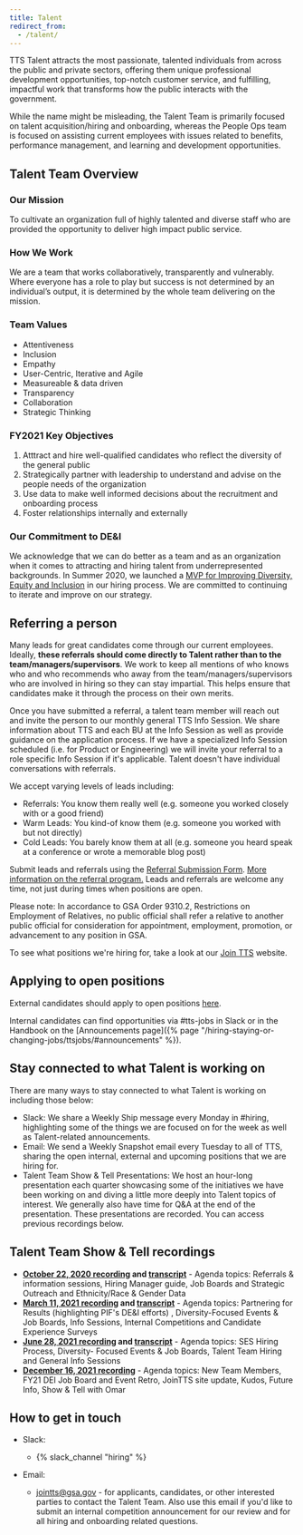 ```yaml
---
title: Talent
redirect_from:
  - /talent/
---
```


TTS Talent attracts the most passionate, talented individuals from across the
public and private sectors, offering them unique professional development
opportunities, top-notch customer service, and fulfilling, impactful work that
transforms how the public interacts with the government.

While the name might be misleading, the Talent Team is primarily focused on
talent acquisition/hiring and onboarding, whereas the People Ops team is focused
on assisting current employees with issues related to benefits, performance
management, and learning and development opportunities.

## Talent Team Overview

### Our Mission

To cultivate an organization full of highly talented and diverse staff who are
provided the opportunity to deliver high impact public service.

### How We Work

We are a team that works collaboratively, transparently and vulnerably. Where
everyone has a role to play but success is not determined by an individual’s
output, it is determined by the whole team delivering on the mission.

### Team Values

- Attentiveness
- Inclusion
- Empathy
- User-Centric, Iterative and Agile
- Measureable & data driven
- Transparency
- Collaboration
- Strategic Thinking

### FY2021 Key Objectives

1. Atttract and hire well-qualified candidates who reflect the diversity of the
   general public
2. Strategically partner with leadership to understand and advise on the people
   needs of the organization
3. Use data to make well informed decisions about the recruitment and onboarding
   process
4. Foster relationships internally and externally

### Our Commitment to DE&I

We acknowledge that we can do better as a team and as an organization when it
comes to attracting and hiring talent from underrepresented backgrounds. In
Summer 2020, we launched a
[MVP for Improving Diversity, Equity and Inclusion](https://docs.google.com/document/d/1E1F84W8werC12RVdLp4-8OLZFgI0d2sVDIo7SYe3Z_I/edit#)
in our hiring process. We are committed to continuing to iterate and improve on
our strategy.

## Referring a person

Many leads for great candidates come through our current employees. Ideally,
**these referrals should come directly to Talent rather than to the
team/managers/supervisors**. We work to keep all mentions of who knows who and
who recommends who away from the team/managers/supervisors who are involved in
hiring so they can stay impartial. This helps ensure that candidates make it
through the process on their own merits.

Once you have submitted a referral, a talent team member will reach out and
invite the person to our monthly general TTS Info Session. We share information
about TTS and each BU at the Info Session as well as provide guidance on the
application process. If we have a specialized Info Session scheduled (i.e. for
Product or Engineering) we will invite your referral to a role specific Info
Session if it's applicable. Talent doesn't have individual conversations with
referrals.

We accept varying levels of leads including:

- Referrals: You know them really well (e.g. someone you worked closely with or
  a good friend)
- Warm Leads: You kind-of know them (e.g. someone you worked with but not
  directly)
- Cold Leads: You barely know them at all (e.g. someone you heard speak at a
  conference or wrote a memorable blog post)

Submit leads and referrals using the
[Referral Submission Form](https://goo.gl/forms/I6cOnRNdh21aP5e63).
[More information on the referral program.](https://docs.google.com/document/d/1GY57s0tXahSwTaLzHEuR6falwQcNh7nbCnRnLoQppdQ/edit)
Leads and referrals are welcome any time, not just during times when positions
are open.

Please note: In accordance to GSA Order 9310.2, Restrictions on Employment of
Relatives, no public official shall refer a relative to another public official
for consideration for appointment, employment, promotion, or advancement to any
position in GSA.

To see what positions we're hiring for, take a look at our
[Join TTS](https://join.tts.gsa.gov/) website.

## Applying to open positions

External candidates should apply to open positions
[here](https://join.tts.gsa.gov/).

Internal candidates can find opportunities via #tts-jobs in Slack or in the
Handbook on the [Announcements
page]({% page "/hiring-staying-or-changing-jobs/ttsjobs/#announcements" %}).

## Stay connected to what Talent is working on

There are many ways to stay connected to what Talent is working on including
those below:

- Slack: We share a Weekly Ship message every Monday in #hiring, highlighting
  some of the things we are focused on for the week as well as Talent-related
  announcements.
- Email: We send a Weekly Snapshot email every Tuesday to all of TTS, sharing
  the open internal, external and upcoming positions that we are hiring for.
- Talent Team Show & Tell Presentations: We host an hour-long presentation each
  quarter showcasing some of the initiatives we have been working on and diving
  a little more deeply into Talent topics of interest. We generally also have
  time for Q&A at the end of the presentation. These presentations are recorded.
  You can access previous recordings below.

## Talent Team Show & Tell recordings

- **[October 22, 2020 recording](https://drive.google.com/file/d/1P3kX4guHfD_9_aLkUeT0_S0lyzBfjoaD/view)
  and
  [transcript](https://drive.google.com/file/d/1Ct3BiHG6cbofG86DmCj3k705vbC7iQmc/view?usp=sharing)** -
  Agenda topics: Referrals & information sessions, Hiring Manager guide, Job
  Boards and Strategic Outreach and Ethnicity/Race & Gender Data
- **[March 11, 2021 recording](https://gsa.enterprise.slack.com/files/U01JDKCRW12/F01QT31M7CN/zoom_0.mp4)
  and
  [transcript](https://drive.google.com/file/d/1KFiZwI99ZB6CJp7z2ZepwO_zhOyeNUDv/view?usp=sharing)** -
  Agenda topics: Partnering for Results (highlighting PIF's DE&I efforts) ,
  Diversity-Focused Events & Job Boards, Info Sessions, Internal Competitions
  and Candidate Experience Surveys
- **[June 28, 2021 recording](https://drive.google.com/file/d/18oA2v4_OlWbafLqUF_qzzh4SxMQgQRqH/view)
  and
  [transcript](https://drive.google.com/file/d/1Ct3BiHG6cbofG86DmCj3k705vbC7iQmc/view?usp=sharing)** -
  Agenda topics: SES Hiring Process, Diversity- Focused Events & Job Boards,
  Talent Team Hiring and General Info Sessions
- **[December 16, 2021 recording](https://docs.google.com/document/d/1vvWR44ZeizAuX22O6z4saqFwejuem43p_Y9kkDVlXAw/edit)** -
  Agenda topics: New Team Members, FY21 DEI Job Board and Event Retro, JoinTTS
  site update, Kudos, Future Info, Show & Tell with Omar

## How to get in touch

- Slack:

  - {% slack_channel "hiring" %}

- Email:

  - [jointts@gsa.gov](mailto:jointts@gsa.gov) - for applicants, candidates, or
    other interested parties to contact the Talent Team. Also use this email if
    you'd like to submit an internal competition announcement for our review and
    for all hiring and onboarding related questions.
